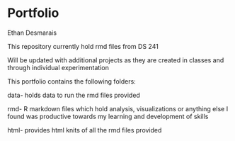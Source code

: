 # Portfolio 
Ethan Desmarais

This repository currently hold rmd files from DS 241

Will be updated with additional projects as they are created in classes and through individual experimentation


This portfolio contains the following folders:

data- holds data to run the rmd files provided

rmd- R markdown files which hold analysis, visualizations or anything else I found was productive towards my learning and development of skills

html- provides html knits of all the rmd files provided
